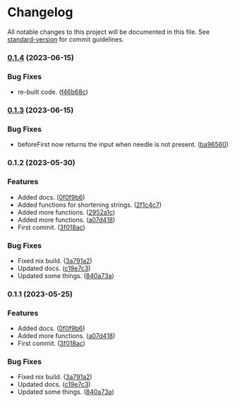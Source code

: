# Changelog

All notable changes to this project will be documented in this file. See [standard-version](https://github.com/conventional-changelog/standard-version) for commit guidelines.

### [0.1.4](https://github.com/sbrow/strings/compare/v0.1.3...v0.1.4) (2023-06-15)


### Bug Fixes

* re-built code. ([f46b68c](https://github.com/sbrow/strings/commit/f46b68c709b16fb67ea6df56271276f31b05a7fd))

### [0.1.3](https://github.com/sbrow/strings/compare/v0.1.2...v0.1.3) (2023-06-15)


### Bug Fixes

* beforeFirst now returns the input when needle is not present. ([ba96560](https://github.com/sbrow/strings/commit/ba9656059ba14887202463d02a6bca9edb3203a4))

### 0.1.2 (2023-05-30)


### Features

* Added docs. ([0f0f9b6](https://github.com/sbrow/strings/commit/0f0f9b6d5af4d0038d331e7b1ebc0cd5dd4b7abd))
* Added functions for shortening strings. ([2f1c4c7](https://github.com/sbrow/strings/commit/2f1c4c70ca84463b9f15ae37e27e061cf28d8df3))
* Added more functions. ([2952a1c](https://github.com/sbrow/strings/commit/2952a1cfefd07789d9f45e98553a555654e9ab82))
* Added more functions. ([a07d418](https://github.com/sbrow/strings/commit/a07d4188af2ce081a9d39718aaac3a59fe412e41))
* First commit. ([3f018ac](https://github.com/sbrow/strings/commit/3f018acd2c91962d5bbf62ff441ba206b8cf4cac))


### Bug Fixes

* Fixed nix build. ([3a791a2](https://github.com/sbrow/strings/commit/3a791a2fd5bdd9c129ef4e3fc75cdbb1718242d4))
* Updated docs. ([c19e7c3](https://github.com/sbrow/strings/commit/c19e7c3a179854b2aa864b20b0b28cb20fcd1928))
* Updated some things. ([840a73a](https://github.com/sbrow/strings/commit/840a73a4e3a6ee23adf6caa3a39adff3dd67f50b))

### 0.1.1 (2023-05-25)


### Features

* Added docs. ([0f0f9b6](https://github.com/sbrow/strings/commit/0f0f9b6d5af4d0038d331e7b1ebc0cd5dd4b7abd))
* Added more functions. ([a07d418](https://github.com/sbrow/strings/commit/a07d4188af2ce081a9d39718aaac3a59fe412e41))
* First commit. ([3f018ac](https://github.com/sbrow/strings/commit/3f018acd2c91962d5bbf62ff441ba206b8cf4cac))


### Bug Fixes

* Fixed nix build. ([3a791a2](https://github.com/sbrow/strings/commit/3a791a2fd5bdd9c129ef4e3fc75cdbb1718242d4))
* Updated docs. ([c19e7c3](https://github.com/sbrow/strings/commit/c19e7c3a179854b2aa864b20b0b28cb20fcd1928))
* Updated some things. ([840a73a](https://github.com/sbrow/strings/commit/840a73a4e3a6ee23adf6caa3a39adff3dd67f50b))
